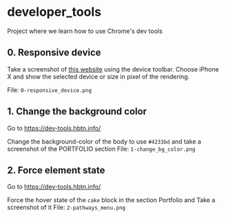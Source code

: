 # developer_tools

Project where we learn how to use Chrome's dev tools

## 0. Responsive device 
Take a screenshot of [this website](https://dev-tools.hbtn.info/) using the device toolbar. Choose iPhone X and show the selected device or size in pixel of the rendering.

File: `0-responsive_device.png`

## 1. Change the background color 
Go to https://dev-tools.hbtn.info/

Change the background-color of the body to use `#4233bd` and take a screenshot of the PORTFOLIO section
File: `1-change_bg_color.png`


## 2. Force element state
Go to https://dev-tools.hbtn.info/

Force the hover state of the `cake` block in the section Portfolio and Take a screenshot of it
File: `2-pathways_menu.png`